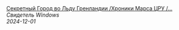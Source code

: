 <!--2024-12-01 22:14:15-->
<div class="yb">
  <a class="nodecor" href="/index.html?tajny/sekretnyj_gorod_vo_ldu_grenlandii_hroniki_marsa_cru_vtoraya_luna_puteshestviya_vo_vremeni_strim">
    <img class="preview" data-videoid="2totZyZGAEM" src="https://i3.ytimg.com/vi/2totZyZGAEM/hqdefault.jpg" align="middle" alt="">
  </a>
  <div class="inlbl text">
    <a class="nodecor" href="/index.html?tajny/sekretnyj_gorod_vo_ldu_grenlandii_hroniki_marsa_cru_vtoraya_luna_puteshestviya_vo_vremeni_strim">Секретный Город во Льду Гренландии /Хроники Марса ЦРУ /...</a><br>
    <i class="smaller2">Свидетель Windows</i><br>
    <i class="smaller3">2024-12-01</i>
  </div>
</div>
